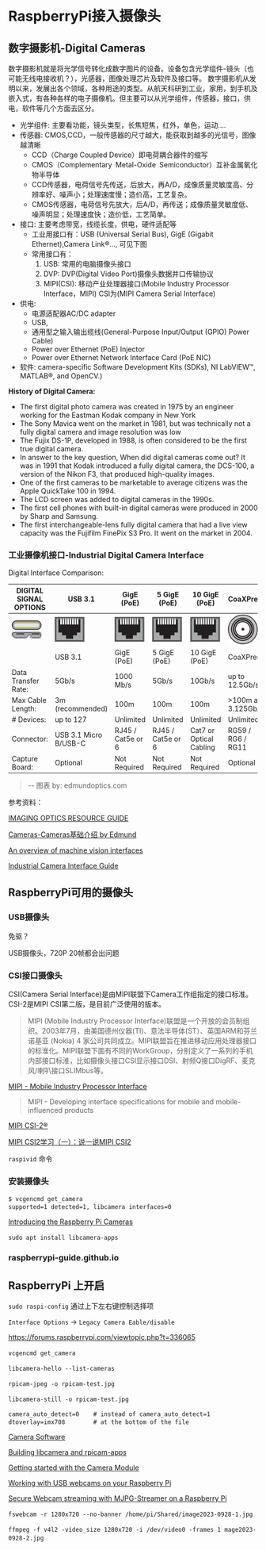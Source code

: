 # RaspberryPi接入摄像头

## 数字摄影机-Digital Cameras


数字摄影机就是将光学信号转化成数字图片的设备。设备包含光学组件-镜头（也可能无线电接收机？），光感器，图像处理芯片及软件及接口等。
数字摄影机从发明以来，发展出各个领域，各种用途的类型。从航天科研到工业，家用，到手机及嵌入式，有各种各样的电子摄像机。但主要可以从光学组件，传感器，接口，供电，软件等几个方面去区分。

* 光学组件: 主要看功能，镜头类型，长焦短焦，红外，单色，运动....
* 传感器: CMOS,CCD，一般传感器的尺寸越大，能获取到越多的光信号，图像越清晰
	- CCD（Charge Coupled Device）即电荷耦合器件的缩写
	- CMOS（Complementary Metal-Oxide Semiconductor）互补金属氧化物半导体
	- CCD传感器，电荷信号先传送，后放大，再A/D，成像质量灵敏度高、分辨率好、噪声小；处理速度慢；造价高，工艺复杂。
	- CMOS传感器，电荷信号先放大，后A/D，再传送；成像质量灵敏度低、噪声明显；处理速度快；造价低，工艺简单。
* 接口: 主要考虑带宽，线缆长度，供电，硬件适配等
	- 工业用接口有：USB (Universal Serial Bus), GigE (Gigabit Ethernet),Camera Link®..., 可见下图
	- 常用接口有：
		1. USB: 常用的电脑摄像头接口
		2. DVP: DVP(Digital Video Port)摄像头数据并口传输协议
		3. MIPI(CSI): 移动产业处理器接口(Mobile Industry Processor Interface，MIPI) CSI为(MIPI Camera Serial Interface)
* 供电: 
	- 电源适配器AC/DC adapter
	- USB,
	- 通用型之输入输出缆线(General-Purpose Input/Output (GPIO) Power Cable)
	- Power over Ethernet (PoE) Injector
	- Power over Ethernet Network Interface Card (PoE NIC)
* 软件: camera-specific Software Development Kits (SDKs), NI LabVIEW™, MATLAB®, and OpenCV.)

**History of Digital Camera:**
>
- The first digital photo camera was created in 1975 by an engineer working for the Eastman Kodak company in New York
- The Sony Mavica went on the market in 1981, but was technically not a fully digital camera and image resolution was low
- The Fujix DS-1P, developed in 1988, is often considered to be the first true digital camera. 
- In answer to the key question, When did digital cameras come out? It was in 1991 that Kodak introduced a fully digital camera, the DCS-100, a version of the Nikon F3, that produced high-quality images.
- One of the first cameras to be marketable to average citizens was the Apple QuickTake 100 in 1994.
- The LCD screen was added to digital cameras in the 1990s.
- The first cell phones with built-in digital cameras were produced in 2000 by Sharp and Samsung.
- The first interchangeable-lens fully digital camera that had a live view capacity was the Fujifilm FinePix S3 Pro. It went on the market in 2004. 

###  工业摄像机接口-Industrial Digital Camera Interface 

Digital Interface Comparison:

|DIGITAL SIGNAL OPTIONS | USB 3.1 | GigE (PoE) | 5 GigE (PoE) | 10 GigE (PoE) | CoaXPress | Camera Link|
| ----------- | -------- | -------- | -------- | -------- | -------- | -------- |
| <div> <img src="../images/RaspberryPi/RaspberryPi接入摄像头/cameras-tb1-1a.svg" alt="USB 3" width="60"/> <img src="../images/RaspberryPi/RaspberryPi接入摄像头/cameras-tb1-1b.svg" alt="USB 3" width="60"/> </div> | <img src="../images/RaspberryPi/RaspberryPi接入摄像头/cameras-tb1-2-3-4.svg" alt="GigE" width="60"/> | <img src="../images/RaspberryPi/RaspberryPi接入摄像头/cameras-tb1-2-3-4.svg" alt="GigE" width="60"/> | <img src="../images/RaspberryPi/RaspberryPi接入摄像头/cameras-tb1-2-3-4.svg" alt="GigE" width="60"/> | <img src="../images/RaspberryPi/RaspberryPi接入摄像头/cameras-tb1-2-3-4.svg" alt="GigE" width="60"/> | <img src="../images/RaspberryPi/RaspberryPi接入摄像头/cameras-tb1-5.svg" alt="CoaXPress" width="60"/> | <img src="../images/RaspberryPi/RaspberryPi接入摄像头/cameras-tb1-6.svg" alt="CoaXPress" width="60"/> |
||  USB 3.1 | GigE (PoE) | 5 GigE (PoE) | 10 GigE (PoE) | CoaXPress | Camera Link®|
|Data Transfer Rate: | 5Gb/s | 1000 Mb/s | 5Gb/s | 10Gb/s | up to 12.5Gb/s | up to 6.8Gb/s|
|Max Cable Length: | 3m (recommended) | 100m | 100m | 100m | >100m at 3.125Gb/s | 10m|
|# Devices: | up to 127 | Unlimited | Unlimited | Unlimited | Unlimited | 1|
|Connector: | USB 3.1 Micro B/USB-C | RJ45 / Cat5e or 6 | RJ45 / Cat5e or 6 | Cat7 or Optical Cabling | RG59 / RG6 / RG11 | 26pin|
|Capture Board: | Optional | Not Required | Not Required | Not Required | Optional | Required|

> -- 图表 by: edmundoptics.com

参考资料：

[IMAGING OPTICS RESOURCE GUIDE](https://www.edmundoptics.com/knowledge-center/industry-expertise/imaging-optics/imaging-resource-guide/)

[Cameras-Cameras基础介绍 by Edmund](https://www.edmundoptics.com/knowledge-center/application-notes/imaging/camera-types-and-interfaces-for-machine-vision-applications/)

[An overview of machine vision interfaces](https://www.jai.com/machine-vision-interfaces#embedded-vision)

[Industrial Camera Interface Guide](https://www.lumenera.com/media/wysiwyg/documents/casestudies/Guide_to_Camera_Interfaces.pdf)


## RaspberryPi可用的摄像头

### USB摄像头

免驱？

USB摄像头，720P 20帧都会出问题

### CSI接口摄像头


CSI(Camera Serial Interface)是由MIPI联盟下Camera工作组指定的接口标准。CSI-2是MIPI CSI第二版，是目前广泛使用的版本。

> MIPI (Mobile Industry Processor Interface)联盟是一个开放的会员制组织。2003年7月，由美国德州仪器(TI)、意法半导体(ST）、英国ARM和芬兰诺基亚 (Nokia) 4
家公司共同成立。MIPl联盟旨在推进移动应用处理器接口的标淮化。MIPI联盟下面有不同的WorkGroup，分别定义了一系列的手机内部接口标淮，比如摄像头接口CSl显示接口DSI、射频Q接口DigRF、麦克风/喇叭接口SLIMbus等。

[MIPI - Mobile Industry Processor Interface](https://www.mipi.org)

> MIPI - Developing interface specifications for mobile and mobile-influenced products

[MIPI CSI-2®](https://www.mipi.org/specifications/csi-2)

[MIPI CSI2学习（一）：说一说MIPI CSI2](https://blog.csdn.net/u011652362/article/details/81741134)

`raspivid` 命令


### 安装摄像头

```
$ vcgencmd get_camera
supported=1 detected=1, libcamera interfaces=0
```


[Introducing the Raspberry Pi Cameras](https://www.raspberrypi.com/documentation/computers/camera_software.html#introducing-the-raspberry-pi-cameras)

`sudo apt install libcamera-apps`


### raspberrypi-guide.github.io


## RaspberryPi 上开启

`sudo raspi-config` 通过上下左右键控制选择项

`Interface Options` -> `Legacy Camera Eable/disable`

https://forums.raspberrypi.com/viewtopic.php?t=336065

`vcgencmd get_camera`

`libcamera-hello --list-cameras`

`rpicam-jpeg -o rpicam-test.jpg`

`libcamera-still -o rpicam-test.jpg`

```
camera_auto_detect=0    # instead of camera_auto_detect=1
dtoverlay=imx708        # at the bottom of the file
```

[Camera Software](https://www.raspberrypi.com/documentation/computers/camera_software.html#getting-started)

[Building libcamera and rpicam-apps](https://www.raspberrypi.com/documentation/computers/camera_software.html#building-libcamera-and-rpicam-apps)

[Getting started with the Camera Module](https://projects.raspberrypi.org/en/projects/getting-started-with-picamera/0)

[Working with USB webcams on your Raspberry Pi](https://raspberrypi-guide.github.io/electronics/using-usb-webcams)

[Secure Webcam streaming with MJPG-Streamer on a Raspberry Pi](https://www.sigmdel.ca/michel/ha/rpi/streaming_en.html)

`fswebcam -r 1280x720 --no-banner /home/pi/Shared/image2023-0928-1.jpg`


`ffmpeg -f v4l2 -video_size 1280x720 -i /dev/video0 -frames 1 mage2023-0928-2.jpg`

